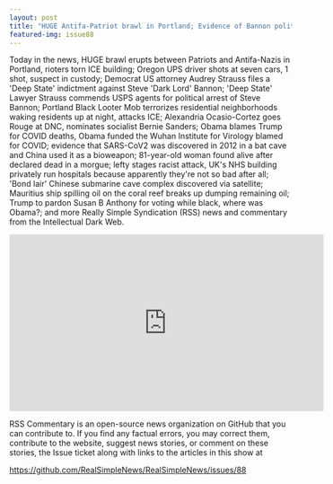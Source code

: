 ```yaml
---
layout: post
title: "HUGE Antifa-Patriot brawl in Portland; Evidence of Bannon political indictment; i5 UPS shooter"
featured-img: issue88
---
```


Today in the news, HUGE brawl erupts between Patriots and Antifa-Nazis in Portland, rioters torn ICE building; Oregon UPS driver shots at seven cars, 1 shot, suspect in custody; Democrat US attorney Audrey Strauss files a 'Deep State' indictment against Steve 'Dark Lord' Bannon; 'Deep State' Lawyer Strauss commends USPS agents for political arrest of Steve Bannon; Portland Black Looter Mob terrorizes residential neighborhoods waking residents up at night, attacks ICE; Alexandria Ocasio-Cortez goes Rouge at DNC, nominates socialist Bernie Sanders; Obama blames Trump for COVID deaths, Obama funded the Wuhan Institute for Virology blamed for COVID; evidence that SARS-CoV2 was discovered in 2012 in a bat cave and China used it as a bioweapon; 81-year-old woman found alive after declared dead in a morgue; lefty stages racist attack, UK's NHS building privately run hospitals because apparently they're not so bad after all; 'Bond lair' Chinese submarine cave complex discovered via satellite; Mauritius ship spilling oil on the coral reef breaks up dumping remaining oil; Trump to pardon Susan B Anthony for voting while black, where was Obama?; and more Really Simple Syndication (RSS) news and commentary from the Intellectual Dark Web.

<iframe width="560" height="315" src="https://www.youtube.com/embed/neeblpoFu8w
" frameborder="0" allow="accelerometer; autoplay; encrypted-media; gyroscope; picture-in-picture" allowfullscreen></iframe>

RSS Commentary is an open-source news organization on GitHub that you can contribute to. If you find any factual errors, you may correct them, contribute to the website, suggest news stories, or comment on these stories, the Issue ticket along with links to the articles in this show at 

<https://github.com/RealSimpleNews/RealSimpleNews/issues/88>
